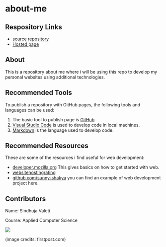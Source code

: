 # about-me
## Respository Links
- [source repository](https://github.com/Sindhujav18/about-me)
- [Hosted page](https://sindhujav18.github.io/about-me/)
## About
This is a repository about me where i will be using this repo to develop my personal websites using additional technologies.
## Recommended Tools
To publish a repository with GitHub pages, the following tools and languages can be used:
1. The basic tool to publish page is [GitHub](https://github.com)
2. [Visual Studio Code](https://code.visualstudio.com/) is used to develop code in local machines.
3. [Markdown](https://github.com/ssimpkin/getting-started-with-markdown) is the language used to develop code.
## Recommended Resources
These are some of the resources i find useful for web development:

- [developer.mozilla.org](https://developer.mozilla.org/en-US/docs/Learn/Getting_started_with_the_web) This gives basics on how to get started with web.
- [websitehostingrating](https://www.websitehostingrating.com/top-100-web-development-resources/)
- [github.com/sunny-shakya](https://github.com/sunny-shakya/Web_devlopment_project) you can find an example of web development project here.
## Contributors
Name: Sindhuja Valeti

Course: Applied Computer Science


![](https://images.firstpost.com/fpimages/1200x800/fixed/jpg/2019/07/Kane-Williamson-PC-380.jpg)

(image credits: firstpost.com)
